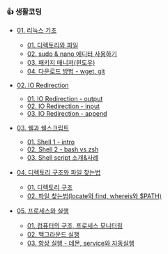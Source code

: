 ### 👍 생활코딩

- [01. 리눅스 기초](https://github.com/unie2/Linux-Study/tree/main/%EC%83%9D%ED%99%9C%EC%BD%94%EB%94%A9/01.%20%EB%A6%AC%EB%88%85%EC%8A%A4%20%EA%B8%B0%EC%B4%88)
  - [01. 디렉토리와 파일](https://github.com/unie2/Linux-Study/blob/main/%EC%83%9D%ED%99%9C%EC%BD%94%EB%94%A9/01.%20%EB%A6%AC%EB%88%85%EC%8A%A4%20%EA%B8%B0%EC%B4%88/(01)%20%EB%94%94%EB%A0%89%ED%86%A0%EB%A6%AC%EC%99%80%20%ED%8C%8C%EC%9D%BC.md)
  - [02. sudo & nano 에디터 사용하기](https://github.com/unie2/Linux-Study/blob/main/%EC%83%9D%ED%99%9C%EC%BD%94%EB%94%A9/01.%20%EB%A6%AC%EB%88%85%EC%8A%A4%20%EA%B8%B0%EC%B4%88/(02)%20sudo%20%26%20nano%20%EC%97%90%EB%94%94%ED%84%B0%20%EC%82%AC%EC%9A%A9%ED%95%98%EA%B8%B0.md)
  - [03. 패키지 매니저(윈도우)](https://github.com/unie2/Linux-Study/blob/main/%EC%83%9D%ED%99%9C%EC%BD%94%EB%94%A9/01.%20%EB%A6%AC%EB%88%85%EC%8A%A4%20%EA%B8%B0%EC%B4%88/(03)%20%ED%8C%A8%ED%82%A4%EC%A7%80%20%EB%A7%A4%EB%8B%88%EC%A0%80(%EC%9C%88%EB%8F%84%EC%9A%B0).md)
  - [04. 다운로드 방법 - wget, git](https://github.com/unie2/Linux-Study/blob/main/%EC%83%9D%ED%99%9C%EC%BD%94%EB%94%A9/01.%20%EB%A6%AC%EB%88%85%EC%8A%A4%20%EA%B8%B0%EC%B4%88/(04)%20%EB%8B%A4%EC%9A%B4%EB%A1%9C%EB%93%9C%20%EB%B0%A9%EB%B2%95%20-%20wget%2C%20git.md)

- [02. IO Redirection](https://github.com/unie2/Linux-Study/tree/main/%EC%83%9D%ED%99%9C%EC%BD%94%EB%94%A9/02.%20IO%20Redirection)
  - [01. IO Redirection - output](https://github.com/unie2/Linux-Study/blob/main/%EC%83%9D%ED%99%9C%EC%BD%94%EB%94%A9/02.%20IO%20Redirection/01.%20IO%20Redirection%20-%20output.md)
  - [02. IO Redirection - input](https://github.com/unie2/Linux-Study/blob/main/%EC%83%9D%ED%99%9C%EC%BD%94%EB%94%A9/02.%20IO%20Redirection/02.%20IO%20Redirection%20-%20input.md)
  - [03. IO Redirection - append](https://github.com/unie2/Linux-Study/blob/main/%EC%83%9D%ED%99%9C%EC%BD%94%EB%94%A9/02.%20IO%20Redirection/03.%20IO%20Redirection%20-%20append.md)

- [03. 쉘과 쉘스크립트](https://github.com/unie2/Linux-Study/tree/main/%EC%83%9D%ED%99%9C%EC%BD%94%EB%94%A9/03.%20%EC%89%98%EA%B3%BC%20%EC%89%98%EC%8A%A4%ED%81%AC%EB%A6%BD%ED%8A%B8)
  - [01. Shell 1 - intro](https://github.com/unie2/Linux-Study/blob/main/%EC%83%9D%ED%99%9C%EC%BD%94%EB%94%A9/03.%20%EC%89%98%EA%B3%BC%20%EC%89%98%EC%8A%A4%ED%81%AC%EB%A6%BD%ED%8A%B8/01.%20Shell%201%20-%20intro.md)
  - [02. Shell 2 - bash vs zsh](https://github.com/unie2/Linux-Study/blob/main/%EC%83%9D%ED%99%9C%EC%BD%94%EB%94%A9/03.%20%EC%89%98%EA%B3%BC%20%EC%89%98%EC%8A%A4%ED%81%AC%EB%A6%BD%ED%8A%B8/02.%20Shell%202%20-%20bash%20vs%20zsh.md)
  - [03. Shell script 소개&사례](https://github.com/unie2/Linux-Study/blob/main/%EC%83%9D%ED%99%9C%EC%BD%94%EB%94%A9/03.%20%EC%89%98%EA%B3%BC%20%EC%89%98%EC%8A%A4%ED%81%AC%EB%A6%BD%ED%8A%B8/03.%20Shell%20script%20%EC%86%8C%EA%B0%9C%26%EC%82%AC%EB%A1%80.md)

- [04. 디렉토리 구조와 파일 찾는법](https://github.com/unie2/Linux-Study/tree/main/%EC%83%9D%ED%99%9C%EC%BD%94%EB%94%A9/04.%20%EB%94%94%EB%A0%89%ED%86%A0%EB%A6%AC%20%EA%B5%AC%EC%A1%B0%EC%99%80%20%ED%8C%8C%EC%9D%BC%20%EC%B0%BE%EB%8A%94%EB%B2%95)
  - [01. 디렉토리 구조](https://github.com/unie2/Linux-Study/blob/main/%EC%83%9D%ED%99%9C%EC%BD%94%EB%94%A9/04.%20%EB%94%94%EB%A0%89%ED%86%A0%EB%A6%AC%20%EA%B5%AC%EC%A1%B0%EC%99%80%20%ED%8C%8C%EC%9D%BC%20%EC%B0%BE%EB%8A%94%EB%B2%95/01.%20%EB%94%94%EB%A0%89%ED%86%A0%EB%A6%AC%20%EA%B5%AC%EC%A1%B0.md)
  - [02. 파일 찾는법(locate와 find, whereis와 $PATH)](https://github.com/unie2/Linux-Study/blob/main/%EC%83%9D%ED%99%9C%EC%BD%94%EB%94%A9/04.%20%EB%94%94%EB%A0%89%ED%86%A0%EB%A6%AC%20%EA%B5%AC%EC%A1%B0%EC%99%80%20%ED%8C%8C%EC%9D%BC%20%EC%B0%BE%EB%8A%94%EB%B2%95/02.%20%ED%8C%8C%EC%9D%BC%20%EC%B0%BE%EB%8A%94%EB%B2%95%20(locate%EC%99%80%20find%2C%20whereis%EC%99%80%20%24PATH).md)

- [05. 프로세스와 실행](https://github.com/unie2/Linux-Study/tree/main/%EC%83%9D%ED%99%9C%EC%BD%94%EB%94%A9/05.%20%ED%94%84%EB%A1%9C%EC%84%B8%EC%8A%A4%EC%99%80%20%EC%8B%A4%ED%96%89)
  - [01. 컴퓨터의 구조, 프로세스 모니터링](https://github.com/unie2/Linux-Study/blob/main/%EC%83%9D%ED%99%9C%EC%BD%94%EB%94%A9/05.%20%ED%94%84%EB%A1%9C%EC%84%B8%EC%8A%A4%EC%99%80%20%EC%8B%A4%ED%96%89/01%2C%20%EC%BB%B4%ED%93%A8%ED%84%B0%EC%9D%98%20%EA%B5%AC%EC%A1%B0%2C%20%ED%94%84%EB%A1%9C%EC%84%B8%EC%8A%A4%20%EB%AA%A8%EB%8B%88%ED%84%B0%EB%A7%81.md)
  - [02. 백그라운드 실행](https://github.com/unie2/Linux-Study/blob/main/%EC%83%9D%ED%99%9C%EC%BD%94%EB%94%A9/05.%20%ED%94%84%EB%A1%9C%EC%84%B8%EC%8A%A4%EC%99%80%20%EC%8B%A4%ED%96%89/02.%20%EB%B0%B1%EA%B7%B8%EB%9D%BC%EC%9A%B4%EB%93%9C%20%EC%8B%A4%ED%96%89.md)
  - [03. 항상 실행 - 데몬, service와 자동실행](https://github.com/unie2/Linux-Study/blob/main/%EC%83%9D%ED%99%9C%EC%BD%94%EB%94%A9/05.%20%ED%94%84%EB%A1%9C%EC%84%B8%EC%8A%A4%EC%99%80%20%EC%8B%A4%ED%96%89/03.%20%ED%95%AD%EC%83%81%20%EC%8B%A4%ED%96%89%20-%20%EB%8D%B0%EB%AA%AC%2C%20service%EC%99%80%20%EC%9E%90%EB%8F%99%EC%8B%A4%ED%96%89.md)
